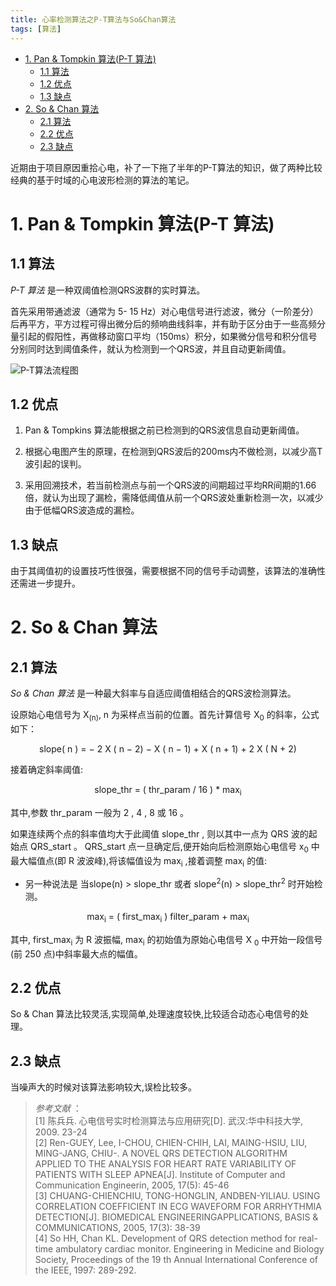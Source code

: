 ```yaml
---
title: 心率检测算法之P-T算法与So&Chan算法
tags: [算法]
---
```

<!-- TOC depthFrom:1 depthTo:6 withLinks:1 updateOnSave:1 orderedList:0 -->

- [1. Pan & Tompkin 算法(P-T 算法)](#1-pan-tompkin-算法p-t-算法)
	- [1.1 算法](#11-算法)
	- [1.2 优点](#12-优点)
	- [1.3 缺点](#13-缺点)
- [2. So & Chan 算法](#2-so-chan-算法)
	- [2.1 算法](#21-算法)
	- [2.2 优点](#22-优点)
	- [2.3 缺点](#23-缺点)

<!-- /TOC -->
近期由于项目原因重拾心电，补了一下拖了半年的P-T算法的知识，做了两种比较经典的基于时域的心电波形检测的算法的笔记。

# 1. Pan & Tompkin 算法(P-T 算法)

## 1.1 算法

*P-T 算法* 是一种双阈值检测QRS波群的实时算法。

首先采用带通滤波（通常为 5- 15 Hz）对心电信号进行滤波，微分（一阶差分）后再平方，平方过程可得出微分后的频响曲线斜率，并有助于区分由于一些高频分量引起的假阳性，再做移动窗口平均（150ms）积分，如果微分信号和积分信号分别同时达到阈值条件，就认为检测到一个QRS波，并且自动更新阈值。

![P-T算法流程图](http://ogw6sutvr.bkt.clouddn.com/P-T.jpg)

## 1.2 优点

1. Pan & Tompkins 算法能根据之前已检测到的QRS波信息自动更新阈值。

2. 根据心电图产生的原理，在检测到QRS波后的200ms内不做检测，以减少高T波引起的误判。

3. 采用回溯技术，若当前检测点与前一个QRS波的间期超过平均RR间期的1.66倍，就认为出现了漏检，需降低阈值从前一个QRS波处重新检测一次，以减少由于低幅QRS波造成的漏检。

## 1.3 缺点

由于其阈值初的设置技巧性很强，需要根据不同的信号手动调整，该算法的准确性还需进一步提升。

# 2. So & Chan 算法

## 2.1 算法

*So & Chan 算法* 是一种最大斜率与自适应阈值相结合的QRS波检测算法。

设原始心电信号为 X<sub>(n)</sub>, n 为采样点当前的位置。首先计算信号 X<sub>0</sub> 的斜率，公式如下：


<center>slope( n ) = − 2 X ( n − 2) − X ( n − 1) + X ( n + 1) + 2 X ( N + 2)</center>

接着确定斜率阈值:

<center>slope_thr = ( thr_param / 16 ) * max<sub>i</sub></center>


其中,参数 thr_param 一般为 2 , 4 , 8 或 16 。

如果连续两个点的斜率值均大于此阈值 slope_thr , 则以其中一点为 QRS 波的起始点 QRS_start 。 QRS_start 点一旦确定后,便开始向后检测原始心电信号 x<sub>0</sub> 中最大幅值点(即 R 波波峰),将该幅值设为 max<sub>i</sub> ,接着调整 max<sub>i</sub> 的值:

* 另一种说法是 当slope(n) > slope_thr 或者
slope<sup>2</sup>(n) > slope_thr<sup>2</sup> 时开始检测。



<center> max<sub>i</sub> = ( first_max<sub>i</sub> ) filter_param + max<sub>i</sub> </center>


其中, first_max<sub>i</sub> 为 R 波振幅, max<sub>i</sub> 的初始值为原始心电信号 X <sub>0</sub> 中开始一段信号
(前 250 点)中斜率最大点的幅值。


## 2.2 优点

So & Chan 算法比较灵活,实现简单,处理速度较快,比较适合动态心电信号的处理。

## 2.3 缺点

当噪声大的时候对该算法影响较大,误检比较多。

> *参考文献* ：  
[1]  陈兵兵. 心电信号实时检测算法与应用研究[D]. 武汉:华中科技大学, 2009. 23-24   
[2] Ren-GUEY, Lee, I-CHOU, CHIEN-CHIH, LAI, MAING-HSIU, LIU, MING-JANG, CHIU-. A NOVEL QRS DETECTION ALGORITHM APPLIED TO THE ANALYSIS FOR HEART RATE VARIABILITY OF PATIENTS WITH SLEEP APNEA[J]. Institute of Computer and Communication Engineerin, 2005, 17(5): 45-46   
[3] CHUANG-CHIENCHIU, TONG-HONGLIN, ANDBEN-YILIAU. USING CORRELATION COEFFICIENT IN ECG WAVEFORM FOR ARRHYTHMIA DETECTION[J]. BIOMEDICAL ENGINEERINGAPPLICATIONS, BASIS & COMMUNICATIONS, 2005, 17(3): 38-39   
[4] So HH, Chan KL. Development of QRS detection method for real-time ambulatory
cardiac monitor. Engineering in Medicine and Biology Society, Proceedings of the
19 th Annual International Conference of the IEEE, 1997: 289-292.
